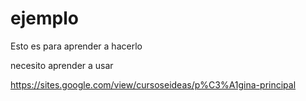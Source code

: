 # ejemplo
Esto es para aprender a hacerlo 


necesito aprender a usar 



https://sites.google.com/view/cursoseideas/p%C3%A1gina-principal
